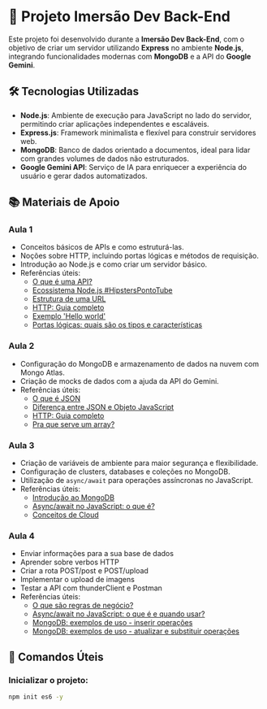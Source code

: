 # 📸 Projeto Imersão Dev Back-End  

Este projeto foi desenvolvido durante a **Imersão Dev Back-End**, com o objetivo de criar um servidor utilizando **Express** no ambiente **Node.js**, integrando funcionalidades modernas com **MongoDB** e a API do **Google Gemini**.

## 🛠 Tecnologias Utilizadas  

- **Node.js**: Ambiente de execução para JavaScript no lado do servidor, permitindo criar aplicações independentes e escaláveis.  
- **Express.js**: Framework minimalista e flexível para construir servidores web.  
- **MongoDB**: Banco de dados orientado a documentos, ideal para lidar com grandes volumes de dados não estruturados.  
- **Google Gemini API**: Serviço de IA para enriquecer a experiência do usuário e gerar dados automatizados.  

## 📚 Materiais de Apoio  

### **Aula 1**  
- Conceitos básicos de APIs e como estruturá-las.  
- Noções sobre HTTP, incluindo portas lógicas e métodos de requisição.  
- Introdução ao Node.js e como criar um servidor básico.  
- Referências úteis:  
  - [O que é uma API?](https://www.alura.com.br/artigos/api)
  - [Ecossistema Node.js #HipstersPontoTube](https://www.youtube.com/watch?v=2hrIwQWx9w4&t=33s)
  - [Estrutura de uma URL](https://www.alura.com.br/artigos/estrutura-url)
  - [HTTP: Guia completo](https://www.alura.com.br/artigos/http)
  - [Exemplo 'Hello world'](https://expressjs.com/en/starter/hello-world.html)
  - [Portas lógicas: quais são os tipos e características](https://www.alura.com.br/artigos/portas-logicas-tipos-caracteristicas) 

### **Aula 2**  
- Configuração do MongoDB e armazenamento de dados na nuvem com Mongo Atlas.  
- Criação de mocks de dados com a ajuda da API do Gemini.  
- Referências úteis:  
  - [O que é JSON](https://www.alura.com.br/artigos/o-que-e-json)  
  - [Diferença entre JSON e Objeto JavaScript](https://www.alura.com.br/artigos/json-e-objeto-javascript-sao-a-mesma-coisa)  
  - [HTTP: Guia completo](https://www.alura.com.br/artigos/http)
  - [Pra que serve um array?](https://www.alura.com.br/artigos/javascript-para-que-serve-array)

### **Aula 3**  
- Criação de variáveis de ambiente para maior segurança e flexibilidade.  
- Configuração de clusters, databases e coleções no MongoDB.  
- Utilização de `async/await` para operações assíncronas no JavaScript.  
- Referências úteis:  
  - [Introdução ao MongoDB](https://www.alura.com.br/artigos/mongodb-o-banco-baseado-em-documentos)
  - [Async/await no JavaScript: o que é?](https://www.alura.com.br/artigos/async-await-no-javascript-o-que-e-e-quando-usar) 
  - [Conceitos de Cloud](https://www.alura.com.br/artigos/cloud)

### **Aula 4**  
- Enviar informações para a sua base de dados 
- Aprender sobre verbos HTTP
- Criar a rota POST/post e POST/upload
- Implementar o upload de imagens
- Testar a API com thunderClient e Postman
- Referências úteis:  
  - [O que são regras de negócio?](https://www.alura.com.br/artigos/o-que-sao-regras-de-negocio)
  - [Async/await no JavaScript: o que é e quando usar?](https://www.alura.com.br/artigos/async-await-no-javascript-o-que-e-e-quando-usar)
  - [MongoDB: exemplos de uso - inserir operações](https://www.mongodb.com/pt-br/docs/drivers/node/current/usage-examples/insert-operations/)
  - [MongoDB: exemplos de uso - atualizar e substituir operações](https://www.mongodb.com/pt-br/docs/drivers/node/current/usage-examples/update-and-replace-operations/)

## 🚀 Comandos Úteis  

### Inicializar o projeto:  
```bash
npm init es6 -y
